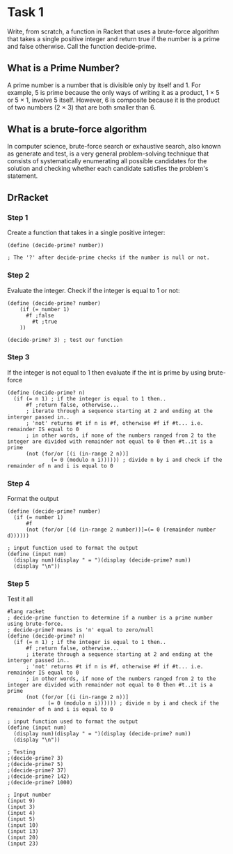 # Task 1
Write, from scratch, a function in Racket that uses a brute-force algorithm that takes a single positive integer and return true if the number is a prime and false otherwise. Call the function decide-prime.

## What is a Prime Number?
A prime number is a number that is divisible only by itself and 1. For example, 5 is prime because the only ways of writing it as a product, 1 × 5 or 5 × 1, involve 5 itself. However, 6 is composite because it is the product of two numbers (2 × 3) that are both smaller than 6.

## What is a brute-force algorithm
In computer science, brute-force search or exhaustive search, also known as generate and test, is a very general problem-solving technique that consists of systematically enumerating all possible candidates for the solution and checking whether each candidate satisfies the problem's statement.

## DrRacket
### Step 1
Create a function that takes in a single positive integer:
```Racket
(define (decide-prime? number))

; The '?' after decide-prime checks if the number is null or not.

```

### Step 2
Evaluate the integer. Check if the integer is equal to 1 or not:
```Racket
(define (decide-prime? number)
    (if (= number 1)
      #f ;false
        #t ;true
    ))

(decide-prime? 3) ; test our function
```
### Step 3
If the integer is not equal to 1 then evaluate if the int is prime by using brute-force
```Racket
(define (decide-prime? n) 
  (if (= n 1) ; if the integer is equal to 1 then..
      #f ;return false, otherwise...
      ; iterate through a sequence starting at 2 and ending at the interger passed in..
      ; 'not' returns #t if n is #f, otherwise #f if #t... i.e. remainder IS equal to 0 
      ; in other words, if none of the numbers ranged from 2 to the integer are divided with remainder not equal to 0 then #t..it is a prime
      (not (for/or [(i (in-range 2 n))] 
              (= 0 (modulo n i)))))) ; divide n by i and check if the remainder of n and i is equal to 0
```

### Step 4
Format the output
```Racket
(define (decide-prime? number)
  (if (= number 1)
      #f
      (not (for/or [(d (in-range 2 number))]=(= 0 (remainder number d))))))

; input function used to format the output
(define (input num)
  (display num)(display " = ")(display (decide-prime? num))
  (display "\n"))
```

### Step 5
Test it all
```Racket
#lang racket
; decide-prime function to determine if a number is a prime number using brute-force.
; decide-prime? means is 'n' equal to zero/null
(define (decide-prime? n) 
  (if (= n 1) ; if the integer is equal to 1 then..
      #f ;return false, otherwise...
      ; iterate through a sequence starting at 2 and ending at the interger passed in..
      ; 'not' returns #t if n is #f, otherwise #f if #t... i.e. remainder IS equal to 0 
      ; in other words, if none of the numbers ranged from 2 to the integer are divided with remainder not equal to 0 then #t..it is a prime
      (not (for/or [(i (in-range 2 n))] 
             (= 0 (modulo n i)))))) ; divide n by i and check if the remainder of n and i is equal to 0

; input function used to format the output
(define (input num)
  (display num)(display " = ")(display (decide-prime? num))
  (display "\n"))

; Testing
;(decide-prime? 3)
;(decide-prime? 5)
;(decide-prime? 37)
;(decide-prime? 142)
;(decide-prime? 1000)

; Input number
(input 9)
(input 3)
(input 4)
(input 5)
(input 10)
(input 13)
(input 20)
(input 23)
```